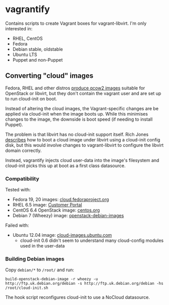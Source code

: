 # vagrantify

Contains scripts to create Vagrant boxes for vagrant-libvirt.  I'm only
interested in:

* RHEL, CentOS
* Fedora
* Debian stable, oldstable
* Ubuntu LTS
* Puppet and non-Puppet

## Converting "cloud" images

Fedora, RHEL and other distros [produce qcow2
images](http://cloud.fedoraproject.org/) suitable for OpenStack or
libvirt, but they don't contain the vagrant user and are set up to run
cloud-init on boot.

Instead of altering the cloud images, the Vagrant-specific changes are be
applied via cloud-init when the image boots up.  While this minimises changes
to the image, the downside is boot speed (if needing to install Puppet).

The problem is that libvirt has no cloud-init support itself.  Rich Jones
[describes](http://rwmj.wordpress.com/2013/12/10/creating-a-cloud-init-config-disk-for-non-cloud-boots/#content)
how to boot a cloud image under libvirt using a cloud-init config disk, but
this would involve changes to vagrant-libvirt to configure the libvirt domain
correctly.

Instead, vagrantify injects cloud user-data into the image's filesystem and
cloud-init picks this up at boot as a first class datasource.

### Compatibility

Tested with:

* Fedora 19, 20 images: [cloud.fedoraproject.org](http://cloud.fedoraproject.org/)
* RHEL 6.5 image: [Customer Portal](https://rhn.redhat.com/rhn/software/channel/downloads/Download.do?cid=16952)
* CentOS 6.4 OpenStack image: [centos.org](http://dev.centos.org/centos/hvm/)
* Debian 7 (Wheezy) image: [openstack-debian-images](http://packages.debian.org/openstack-debian-images)

Failed with:

* Ubuntu 12.04 image: [cloud-images.ubuntu.com](http://cloud-images.ubuntu.com/precise/current/)
  * cloud-init 0.6 didn't seem to understand many cloud-config modules used in the user-data

### Building Debian images

Copy `debian/*` to `/root/` and run:

    build-openstack-debian-image -r wheezy -u http://ftp.uk.debian.org/debian -s http://ftp.uk.debian.org/debian -hs /root/cloud-init.sh

The hook script reconfigures cloud-init to use a NoCloud datasource.
